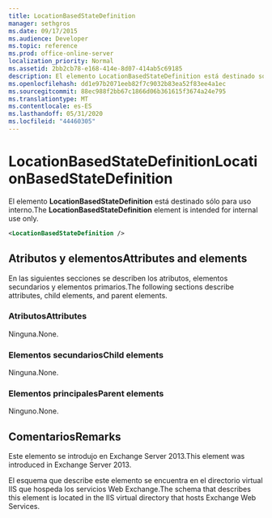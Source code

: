 ```yaml
---
title: LocationBasedStateDefinition
manager: sethgros
ms.date: 09/17/2015
ms.audience: Developer
ms.topic: reference
ms.prod: office-online-server
localization_priority: Normal
ms.assetid: 2bb2cb78-e168-414e-8d07-414ab5c69185
description: El elemento LocationBasedStateDefinition está destinado sólo para uso interno.
ms.openlocfilehash: dd1e97b2071eeb82f7c9032b83ea52f83ee4a1ec
ms.sourcegitcommit: 88ec988f2bb67c1866d06b361615f3674a24e795
ms.translationtype: MT
ms.contentlocale: es-ES
ms.lasthandoff: 05/31/2020
ms.locfileid: "44460305"
---
```

# <a name="locationbasedstatedefinition"></a><span data-ttu-id="fc2c0-103">LocationBasedStateDefinition</span><span class="sxs-lookup"><span data-stu-id="fc2c0-103">LocationBasedStateDefinition</span></span>

<span data-ttu-id="fc2c0-104">El elemento **LocationBasedStateDefinition** está destinado sólo para uso interno.</span><span class="sxs-lookup"><span data-stu-id="fc2c0-104">The **LocationBasedStateDefinition** element is intended for internal use only.</span></span> 
  
```XML
<LocationBasedStateDefinition />
```

## <a name="attributes-and-elements"></a><span data-ttu-id="fc2c0-105">Atributos y elementos</span><span class="sxs-lookup"><span data-stu-id="fc2c0-105">Attributes and elements</span></span>

<span data-ttu-id="fc2c0-106">En las siguientes secciones se describen los atributos, elementos secundarios y elementos primarios.</span><span class="sxs-lookup"><span data-stu-id="fc2c0-106">The following sections describe attributes, child elements, and parent elements.</span></span>
  
### <a name="attributes"></a><span data-ttu-id="fc2c0-107">Atributos</span><span class="sxs-lookup"><span data-stu-id="fc2c0-107">Attributes</span></span>

<span data-ttu-id="fc2c0-108">Ninguna.</span><span class="sxs-lookup"><span data-stu-id="fc2c0-108">None.</span></span>
  
### <a name="child-elements"></a><span data-ttu-id="fc2c0-109">Elementos secundarios</span><span class="sxs-lookup"><span data-stu-id="fc2c0-109">Child elements</span></span>

<span data-ttu-id="fc2c0-110">Ninguna.</span><span class="sxs-lookup"><span data-stu-id="fc2c0-110">None.</span></span>
  
### <a name="parent-elements"></a><span data-ttu-id="fc2c0-111">Elementos principales</span><span class="sxs-lookup"><span data-stu-id="fc2c0-111">Parent elements</span></span>

<span data-ttu-id="fc2c0-112">Ninguno.</span><span class="sxs-lookup"><span data-stu-id="fc2c0-112">None.</span></span>
  
## <a name="remarks"></a><span data-ttu-id="fc2c0-113">Comentarios</span><span class="sxs-lookup"><span data-stu-id="fc2c0-113">Remarks</span></span>

<span data-ttu-id="fc2c0-114">Este elemento se introdujo en Exchange Server 2013.</span><span class="sxs-lookup"><span data-stu-id="fc2c0-114">This element was introduced in Exchange Server 2013.</span></span>
  
<span data-ttu-id="fc2c0-115">El esquema que describe este elemento se encuentra en el directorio virtual IIS que hospeda los servicios Web Exchange.</span><span class="sxs-lookup"><span data-stu-id="fc2c0-115">The schema that describes this element is located in the IIS virtual directory that hosts Exchange Web Services.</span></span>
  

